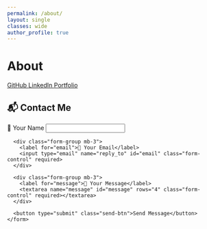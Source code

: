 ```yaml
---
permalink: /about/
layout: single
classes: wide
author_profile: true
---
```


<div class="page-header">
  <i class="fa-solid fa-address-card" style="color:rgb(156, 118, 12);"></i>
  <h1>About</h1>
</div>

<div class="links-grid">

  <a href="https://github.com/Chiragsuri" target="_blank" class="link-card">
    <i class="fa-brands fa-github"></i>
    GitHub
  </a>
  <a href="https://www.linkedin.com/in/chirag-suri/" target="_blank" class="link-card">
    <i class="fa-brands fa-linkedin"></i>
    LinkedIn
  </a>
  <a href="https://chiragsuri.github.io" target="_blank" class="link-card">
    <i class="fa-solid fa-globe"></i>
    Portfolio
  </a>
</div>

<div class="contact-section">
  <h2>📬 Contact Me</h2>
  <div class="contact-flex-box">
    <form id="contact-form" class="contact-form">
      <div class="form-group mb-3">
        <label for="name">👤 Your Name</label>
        <input type="text" name="from_name" id="name" class="form-control" required>
      </div>

      <div class="form-group mb-3">
        <label for="email">📧 Your Email</label>
        <input type="email" name="reply_to" id="email" class="form-control" required>
      </div>

      <div class="form-group mb-3">
        <label for="message">📝 Your Message</label>
        <textarea name="message" id="message" rows="4" class="form-control" required></textarea>
      </div>

      <button type="submit" class="send-btn">Send Message</button>
    </form>

  </div>

  <div id="form-toast" class="form-toast"></div>
</div>
